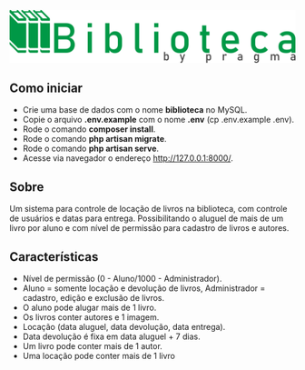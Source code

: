 <p align="center"><img src="/public/images/readme/title-readme.png"></p>

## Como iniciar

- Crie uma base de dados com o nome **biblioteca** no MySQL.
- Copie o arquivo **.env.example** com o nome **.env** (cp .env.example .env).
- Rode o comando **composer install**.
- Rode o comando **php artisan migrate**.
- Rode o comando **php artisan serve**.
- Acesse via navegador o endereço http://127.0.0.1:8000/.

## Sobre

Um sistema para controle de locação de livros na biblioteca, com controle de usuários e datas para entrega. Possibilitando o aluguel de mais de um livro por aluno e com nível de permissão para cadastro de livros e autores.

## Características

- Nível de permissão (0 - Aluno/1000 - Administrador).
- Aluno = somente locação e devolução de livros, Administrador = cadastro, edição e exclusão de livros.
- O aluno pode alugar mais de 1 livro.
- Os livros conter autores e 1 imagem.
- Locação (data aluguel, data devolução, data entrega).
- Data devolução é fixa em data aluguel + 7 dias.
- Um livro pode conter mais de 1 autor.
- Uma locação pode conter mais de 1 livro

